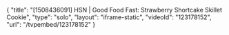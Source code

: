 {
    "title": "[1508436091] HSN | Good Food Fast: Strawberry Shortcake Skillet Cookie",
    "type": "solo",
    "layout": "iframe-static",
    "videoId": "123178152",
    "url": "\/tvpembed\/123178152"
}